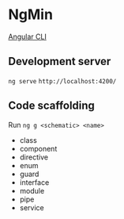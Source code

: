 # NgMin

[Angular CLI](https://github.com/angular/angular-cli)

## Development server

`ng serve`
`http://localhost:4200/`

## Code scaffolding

Run `ng g <schematic> <name>`

  * class
  * component
  * directive
  * enum
  * guard
  * interface
  * module
  * pipe
  * service
